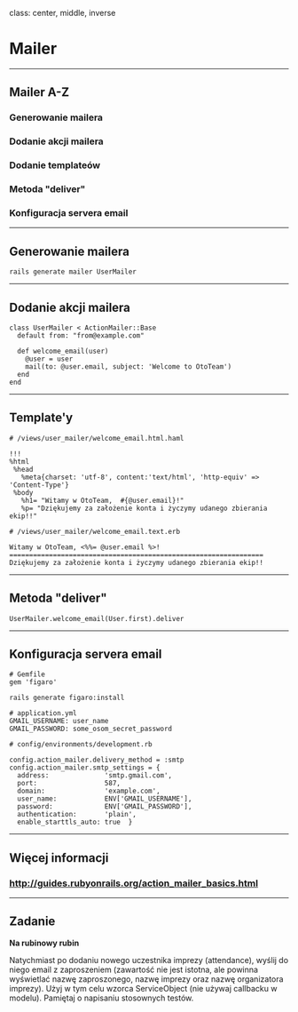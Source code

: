class: center, middle, inverse

# Mailer

---

## Mailer A-Z

### Generowanie mailera
### Dodanie akcji mailera
### Dodanie templateów
### Metoda "deliver"
### Konfiguracja servera email

---

## Generowanie mailera

```
rails generate mailer UserMailer
```

---

## Dodanie akcji mailera

```
class UserMailer < ActionMailer::Base
  default from: "from@example.com"

  def welcome_email(user)
    @user = user
    mail(to: @user.email, subject: 'Welcome to OtoTeam')
  end
end

```

---

## Template'y

```haml
# /views/user_mailer/welcome_email.html.haml

!!!
%html
 %head
   %meta{charset: 'utf-8', content:'text/html', 'http-equiv' => 'Content-Type'}
 %body
   %h1= "Witamy w OtoTeam,  #{@user.email}!"
   %p= "Dziękujemy za założenie konta i życzymy udanego zbierania ekip!!"
```

```erb
# /views/user_mailer/welcome_email.text.erb

Witamy w OtoTeam, <%%= @user.email %>!
================================================================
Dziękujemy za założenie konta i życzymy udanego zbierania ekip!!
```

---

## Metoda "deliver"

```
UserMailer.welcome_email(User.first).deliver
```

---

## Konfiguracja servera email

```
# Gemfile
gem 'figaro'
```

```
rails generate figaro:install
```

```
# application.yml
GMAIL_USERNAME: user_name
GMAIL_PASSWORD: some_osom_secret_password
```

```
# config/environments/development.rb

config.action_mailer.delivery_method = :smtp
config.action_mailer.smtp_settings = {
  address:              'smtp.gmail.com',
  port:                 587,
  domain:               'example.com',
  user_name:            ENV['GMAIL_USERNAME'],
  password:             ENV['GMAIL_PASSWORD'],
  authentication:       'plain',
  enable_starttls_auto: true  }
```

---

## Więcej informacji

### http://guides.rubyonrails.org/action_mailer_basics.html

---

## Zadanie

**Na rubinowy rubin**

Natychmiast po dodaniu nowego uczestnika imprezy (attendance), wyślij do niego email z zaproszeniem (zawartość nie jest istotna, ale powinna wyświetlać nazwę zaproszonego, nazwę imprezy oraz nazwę organizatora imprezy).
Użyj w tym celu wzorca ServiceObject (nie używaj callbacku w modelu). Pamiętaj o napisaniu stosownych testów.

